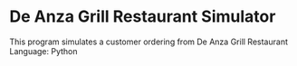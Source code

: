 # De Anza Grill Restaurant Simulator 
This program simulates a customer ordering from De Anza Grill Restaurant 
Language: Python 
